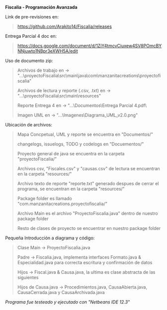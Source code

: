 **Fiscalia - Programación Avanzada**

Link de pre-revisiones en:
> https://github.com/Arakito14/Fiscalia/releases
> 
Entrega Parcial 4 doc en:
> https://docs.google.com/document/d/1ZiY4tmcvCiuxew4SV8POmcBYNNjuwto1NBpr3eXWH5A/edit
> 

Uso de documento zip:
> Archivos de trabajo en -> "...\proyectoFiscalia\src\main\java\com\manzanitacreations\proyectofiscalia\"
> 
> Archivos de lectura y reporte (.csv, .txt) en -> "...\proyectoFiscalia\src\main\resources\"
> 
> Reporte Entrega 4 en -> "...\Documentos\Entrega Parcial 4.pdf\
> 
> Imagen UML en -> "...\Imagenes\Diagrama_UML_v2.0.png\"
> 

Ubicación de archivos:
> Mapa Concpetual, UML y reporte se encuentra en "Documentos/"
> 
> changelogs, issuelogs, TODO y codelogs en "Docuementos/"
> 
> Proyecto general de java se encuentra en la carpeta "proyectoFiscalia/"
> 
> Archivos csv, "Fiscales.csv" y "causas.csv" de lectura se encuentran en la carpeta "resources/"
> 
> Archivo texto de reporte "reporte.txt" generado despues de cerrar el programa, se encuentran en la carpeta "resources/"
> 
> Package folder es llamado "com.manzanitacreations.proyectofiscalia/"
> 
> Archivo Main es el archivo "ProyectoFiscalia.java" dentro de nuestro package folder
> 
> Resto de clases de proyecto se encuentrar en nuestro package folder

Pequeña Introducción a diagrama y código:

> Clase Main -> ProyectoFiscalia.java
> 
> Padre -> Fiscalia.java, implementa interfaces Formato.java & Especialidad.java para correcta escritura y confirmación de datos
> 
> Hijos -> Fiscal.java & Causa.java, la ultima es clase abstracta de las siguientes
> 
> Hijos de Causa.java -> Procedimientos.java, CausaAbierta.java, CausaCerrada.java y CausaArchivada.java

*Programa fue testeado y ejecutado con "Netbeans IDE 12.3"*
